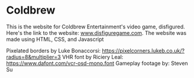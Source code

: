 # Coldbrew
This is the website for Coldbrew Entertainment's video game, disfigured.
Here's the link to the website: www.disfiguregame.com.
The website was made using HTML, CSS, and Javascript

Pixelated borders by Luke Bonaccorsi: https://pixelcorners.lukeb.co.uk/?radius=8&multiplier=3
VHR font by Riciery Leal: https://www.dafont.com/vcr-osd-mono.font
Gameplay footage by: Steven Su
